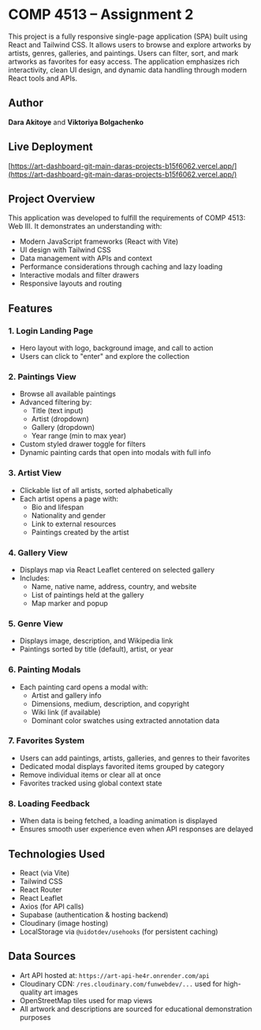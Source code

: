 # COMP 4513 – Assignment 2  

This project is a fully responsive single-page application (SPA) built using React and Tailwind CSS. It allows users to browse and explore artworks by artists, genres, galleries, and paintings. Users can filter, sort, and mark artworks as favorites for easy access. The application emphasizes rich interactivity, clean UI design, and dynamic data handling through modern React tools and APIs.

## Author

**Dara Akitoye** and **Viktoriya Bolgachenko**  

## Live Deployment

[https://art-dashboard-git-main-daras-projects-b15f6062.vercel.app/](https://art-dashboard-git-main-daras-projects-b15f6062.vercel.app/)  

## Project Overview

This application was developed to fulfill the requirements of COMP 4513: Web III. It demonstrates an understanding with:

- Modern JavaScript frameworks (React with Vite)
- UI design with Tailwind CSS
- Data management with APIs and context
- Performance considerations through caching and lazy loading
- Interactive modals and filter drawers
- Responsive layouts and routing

## Features

### 1. Login Landing Page
- Hero layout with logo, background image, and call to action
- Users can click to "enter" and explore the collection

### 2. Paintings View
- Browse all available paintings
- Advanced filtering by:
  - Title (text input)
  - Artist (dropdown)
  - Gallery (dropdown)
  - Year range (min to max year)
- Custom styled drawer toggle for filters
- Dynamic painting cards that open into modals with full info

### 3. Artist View
- Clickable list of all artists, sorted alphabetically
- Each artist opens a page with:
  - Bio and lifespan
  - Nationality and gender
  - Link to external resources
  - Paintings created by the artist

### 4. Gallery View
- Displays map via React Leaflet centered on selected gallery
- Includes:
  - Name, native name, address, country, and website
  - List of paintings held at the gallery
  - Map marker and popup

### 5. Genre View
- Displays image, description, and Wikipedia link
- Paintings sorted by title (default), artist, or year

### 6. Painting Modals
- Each painting card opens a modal with:
  - Artist and gallery info
  - Dimensions, medium, description, and copyright
  - Wiki link (if available)
  - Dominant color swatches using extracted annotation data

### 7. Favorites System
- Users can add paintings, artists, galleries, and genres to their favorites
- Dedicated modal displays favorited items grouped by category
- Remove individual items or clear all at once
- Favorites tracked using global context state

### 8. Loading Feedback
- When data is being fetched, a loading animation is displayed
- Ensures smooth user experience even when API responses are delayed

## Technologies Used

- React (via Vite)
- Tailwind CSS
- React Router
- React Leaflet
- Axios (for API calls)
- Supabase (authentication & hosting backend)
- Cloudinary (image hosting)
- LocalStorage via `@uidotdev/usehooks` (for persistent caching)

## Data Sources

- Art API hosted at: `https://art-api-he4r.onrender.com/api`
- Cloudinary CDN: `/res.cloudinary.com/funwebdev/...` used for high-quality art images
- OpenStreetMap tiles used for map views
- All artwork and descriptions are sourced for educational demonstration purposes
